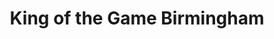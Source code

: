 ---
title: "King of the Game Birmingham"
url: /birmingham/king-of-the-game-birmingham/
shop: party
---